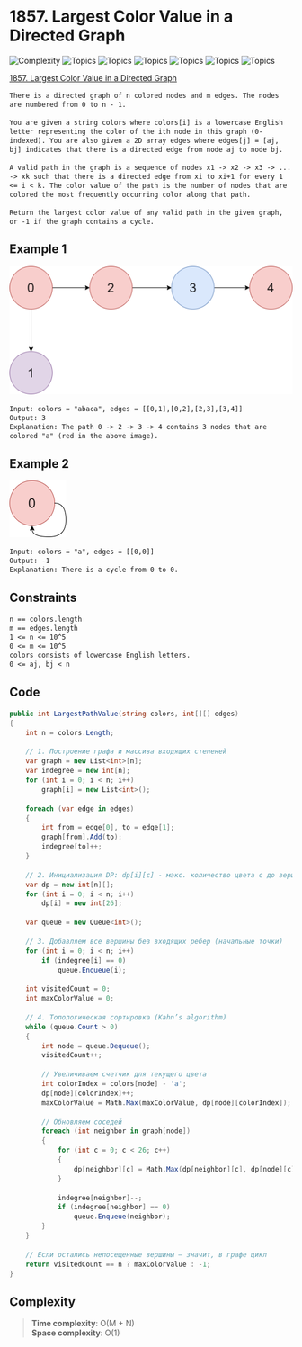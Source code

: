 # 1857. Largest Color Value in a Directed Graph

![Complexity](https://img.shields.io/badge/hard-red)
![Topics](https://img.shields.io/badge/hash_table-blue)
![Topics](https://img.shields.io/badge/dynamic_programming-blue)
![Topics](https://img.shields.io/badge/graph-blue)
![Topics](https://img.shields.io/badge/topological_sort-blue)
![Topics](https://img.shields.io/badge/memoization-blue)
![Topics](https://img.shields.io/badge/counting-blue)

[1857. Largest Color Value in a Directed Graph](https://leetcode.com/problems/largest-color-value-in-a-directed-graph/description/?envType=daily-question&envId=2025-05-26)

```
There is a directed graph of n colored nodes and m edges. The nodes are numbered from 0 to n - 1.

You are given a string colors where colors[i] is a lowercase English letter representing the color of the ith node in this graph (0-indexed). You are also given a 2D array edges where edges[j] = [aj, bj] indicates that there is a directed edge from node aj to node bj.

A valid path in the graph is a sequence of nodes x1 -> x2 -> x3 -> ... -> xk such that there is a directed edge from xi to xi+1 for every 1 <= i < k. The color value of the path is the number of nodes that are colored the most frequently occurring color along that path.

Return the largest color value of any valid path in the given graph, or -1 if the graph contains a cycle.
```

## Example 1
![png](Resources/1857_1.png)
```
Input: colors = "abaca", edges = [[0,1],[0,2],[2,3],[3,4]]
Output: 3
Explanation: The path 0 -> 2 -> 3 -> 4 contains 3 nodes that are colored "a" (red in the above image).
```

## Example 2
![png](Resources/1857_2.png)
```
Input: colors = "a", edges = [[0,0]]
Output: -1
Explanation: There is a cycle from 0 to 0.

```

## Constraints
```
n == colors.length
m == edges.length
1 <= n <= 10^5
0 <= m <= 10^5
colors consists of lowercase English letters.
0 <= aj, bj < n
```

## Code
```csharp
public int LargestPathValue(string colors, int[][] edges)
{
    int n = colors.Length;

    // 1. Построение графа и массива входящих степеней
    var graph = new List<int>[n];
    var indegree = new int[n];
    for (int i = 0; i < n; i++)
        graph[i] = new List<int>();

    foreach (var edge in edges)
    {
        int from = edge[0], to = edge[1];
        graph[from].Add(to);
        indegree[to]++;
    }

    // 2. Инициализация DP: dp[i][c] - макс. количество цвета c до вершины i
    var dp = new int[n][];
    for (int i = 0; i < n; i++)
        dp[i] = new int[26];

    var queue = new Queue<int>();

    // 3. Добавляем все вершины без входящих ребер (начальные точки)
    for (int i = 0; i < n; i++)
        if (indegree[i] == 0)
            queue.Enqueue(i);

    int visitedCount = 0;
    int maxColorValue = 0;

    // 4. Топологическая сортировка (Kahn’s algorithm)
    while (queue.Count > 0)
    {
        int node = queue.Dequeue();
        visitedCount++;

        // Увеличиваем счетчик для текущего цвета
        int colorIndex = colors[node] - 'a';
        dp[node][colorIndex]++;
        maxColorValue = Math.Max(maxColorValue, dp[node][colorIndex]);

        // Обновляем соседей
        foreach (int neighbor in graph[node])
        {
            for (int c = 0; c < 26; c++)
            {
                dp[neighbor][c] = Math.Max(dp[neighbor][c], dp[node][c]);
            }

            indegree[neighbor]--;
            if (indegree[neighbor] == 0)
                queue.Enqueue(neighbor);
        }
    }

    // Если остались непосещенные вершины — значит, в графе цикл
    return visitedCount == n ? maxColorValue : -1;
}
```

## Complexity
> **Time complexity**: O(M + N)  
> **Space complexity**: O(1)
